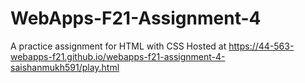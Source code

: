 # WebApps-F21-Assignment-4
A practice assignment for HTML with CSS
Hosted at https://44-563-webapps-f21.github.io/webapps-f21-assignment-4-saishanmukh591/play.html
